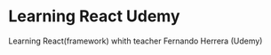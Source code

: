# Learning React Udemy
Learning React(framework) whith teacher Fernando Herrera  (Udemy)    
  
 
   
